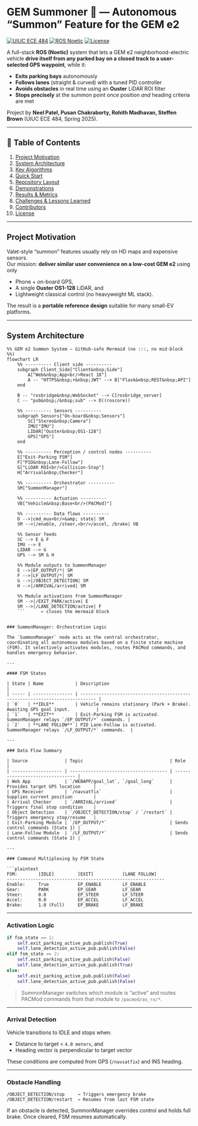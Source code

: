 <!-- ===================================================================== -->
# GEM Summoner 🚗 — Autonomous “Summon” Feature for the GEM e2
[![UIUC ECE 484](https://img.shields.io/badge/Course-ECE%20484-orange)](https://ece.illinois.edu/)
[![ROS Noetic](https://img.shields.io/badge/ROS-Noetic-blue)](http://wiki.ros.org/noetic)
[![License](https://img.shields.io/badge/License-Academic-lightgrey)](#license)

A full-stack **ROS (Noetic)** system that lets a GEM e2 neighborhood-electric vehicle **drive itself from any parked bay on a closed track to a user-selected GPS waypoint**, while it:

* **Exits parking bays** autonomously  
* **Follows lanes** (straight & curved) with a tuned PID controller  
* **Avoids obstacles** in real time using an **Ouster** LiDAR ROI filter  
* **Stops precisely** at the summon point once position *and* heading criteria are met  

Project by **Neel Patel, Pusan Chakraborty, Rohith Madhavan, Steffen Brown** (UIUC ECE 484, Spring 2025).

---

## 📑 Table of Contents
1. [Project Motivation](#project-motivation)  
2. [System Architecture](#system-architecture)  
3. [Key Algorithms](#key-algorithms)  
4. [Quick Start](#quick-start)  
5. [Repository Layout](#repository-layout)  
6. [Demonstrations](#demonstrations)  
7. [Results & Metrics](#results--metrics)  
8. [Challenges & Lessons Learned](#challenges--lessons-learned)  
9. [Contributors](#contributors)  
10. [License](#license)  

---

## Project Motivation
Valet-style “summon” features usually rely on HD maps and expensive sensors.  
Our mission: **deliver similar user convenience on a low-cost GEM e2** using only

* Phone + on-board GPS,  
* A single **Ouster OS1-128** LiDAR, and  
* Lightweight classical control (no heavyweight ML stack).  

The result is a **portable reference design** suitable for many small-EV platforms.

---

## System Architecture

```mermaid
%% GEM e2 Summon System – GitHub-safe Mermaid (no :::, no mid-block %%)
flowchart LR
    %% ---------- Client side ----------
    subgraph Client_Side["Client&nbsp;Side"]
        A["Web&nbsp;App<br/>React 18"]
        A -- "HTTPS&nbsp;+&nbsp;JWT" --> B["Flask&nbsp;REST&nbsp;API"]
    end

    B -- "rosbridge&nbsp;WebSocket" --> C[rosbridge_server]
    C -- "pub&nbsp;/&nbsp;sub" --> D((roscore))

    %% ---------- Sensors ----------
    subgraph Sensors["On-board&nbsp;Sensors"]
        SC["Stereo&nbsp;Camera"]
        IMU["IMU"]
        LIDAR["Ouster&nbsp;OS1-128"]
        GPS["GPS"]
    end

    %% ---------- Perception / control nodes ----------
    E["Exit-Parking FSM"]
    F["PID&nbsp;Lane-Follow"]
    G["LiDAR ROI<br/>Collision-Stop"]
    H["Arrival&nbsp;Checker"]

    %% ---------- Orchestrator ----------
    SM["SummonManager"]

    %% ---------- Actuation ----------
    VB["Vehicle&nbsp;Base<br/>(PACMod)"]

    %% ---------- Data flows ----------
    D -->|cmd_mux<br/>&amp; state| SM
    SM -->|/enable, /steer,<br/>/accel, /brake| VB

    %% Sensor feeds
    SC --> E & F
    IMU --> E
    LIDAR --> G
    GPS --> SM & H

    %% Module outputs to SummonManager
    E -->|EP_OUTPUT/*| SM
    F -->|LF_OUTPUT/*| SM
    G -->|/OBJECT_DETECTION| SM
    H -->|/ARRIVAL/arrived| SM

    %% Module activations from SummonManager
    SM -->|/EXIT_PARK/active| E
    SM -->|/LANE_DETECTION/active| F
    ```      ← closes the mermaid block


### SummonManager: Orchestration Logic

The `SummonManager` node acts as the central orchestrator, coordinating all autonomous modules based on a finite state machine (FSM). It selectively activates modules, routes PACMod commands, and handles emergency behavior.

---

#### FSM States

| State | Name            | Description                                                                  |
| ----- | --------------- | ---------------------------------------------------------------------------- |
| `0`   | **IDLE**        | Vehicle remains stationary (Park + Brake). Awaiting GPS goal input.          |
| `1`   | **EXIT**        | Exit-Parking FSM is activated. SummonManager relays `/EP_OUTPUT/*` commands. |
| `2`   | **LANE FOLLOW** | PID Lane-Follow is activated. SummonManager relays `/LF_OUTPUT/*` commands.  |

---

### Data Flow Summary

| Source              | Topic                                 | Role                             |
| ------------------- | ------------------------------------- | -------------------------------- |
| Web App             | `/WEBAPP/goal_lat`, `/goal_long`      | Provides target GPS location     |
| GPS Receiver        | `/navsatfix`                          | Supplies current position        |
| Arrival Checker     | `/ARRIVAL/arrived`                    | Triggers final stop condition    |
| Object Detection    | `/OBJECT_DETECTION/stop` / `/restart` | Triggers emergency stop/resume   |
| Exit-Parking Module | `/EP_OUTPUT/*`                        | Sends control commands (State 1) |
| Lane-Follow Module  | `/LF_OUTPUT/*`                        | Sends control commands (State 2) |

---

### Command Multiplexing by FSM State

```plaintext
FSM:        [IDLE]         [EXIT]           [LANE FOLLOW]
------------------------------------------------------------
Enable:     True           EP_ENABLE        LF_ENABLE
Gear:       PARK           EP_GEAR          LF_GEAR
Steer:      0.0            EP_STEER         LF_STEER
Accel:      0.0            EP_ACCEL         LF_ACCEL
Brake:      1.0 (Full)     EP_BRAKE         LF_BRAKE
```

---

### Activation Logic

```python
if fsm_state == 1:
    self.exit_parking_active_pub.publish(True)
    self.lane_detection_active_pub.publish(False)
elif fsm_state == 2:
    self.exit_parking_active_pub.publish(False)
    self.lane_detection_active_pub.publish(True)
else:
    self.exit_parking_active_pub.publish(False)
    self.lane_detection_active_pub.publish(False)
```

> SummonManager switches which module is “active” and routes PACMod commands from that module to `/pacmod/as_rx/*`.

---

### Arrival Detection

Vehicle transitions to IDLE and stops when:

* Distance to target < `4.0 meters`, and
* Heading vector is perpendicular to target vector

These conditions are computed from GPS (`/navsatfix`) and INS heading.

---

### Obstacle Handling

```text
/OBJECT_DETECTION/stop     → Triggers emergency brake
/OBJECT_DETECTION/restart  → Resumes from last FSM state
```

If an obstacle is detected, SummonManager overrides control and holds full brake. Once cleared, FSM resumes automatically.











